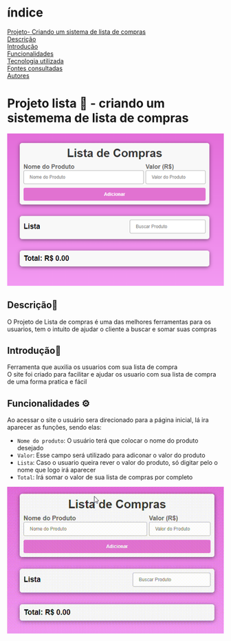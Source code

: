 # índice

[Projeto- Criando um sistema de lista de compras](#projeto---criando-lista-de-compra)  
[Descrição](#descri%C3%A7%C3%A3o)  
[Introdução](#introdu%C3%A7%C3%A3o)  
[Funcionalidades](#funcionalidades)  
[Tecnologia utilizada](#tecnologia-utilizadas)  
[Fontes consultadas](#fontes-consultadas)  
[Autores](#autores)  

# Projeto lista 🚀 - criando um sistemema de lista de compras

![image info](img/tela.png) 

## Descrição📝
O Projeto de Lista de compras é uma das melhores ferramentas para os usuarios, tem o intuito de ajudar o cliente a buscar e somar suas compras 

## Introdução📌
Ferramenta que auxilia os usuarios com sua lista de compra  
O site foi criado para facilitar e ajudar os usuario com sua lista de compra de uma forma pratica e fácil 

## Funcionalidades ⚙️
Ao acessar o site o usuário sera direcionado para a página inicial, lá ira aparecer as funções, sendo elas: 
  - `Nome do produto`: O usuário terá que colocar o nome do produto desejado  
 -  `Valor`: Esse campo será utilizado para adiconar o valor do produto  
  - `Lista`: Caso o usuario queira rever o valor do produto, só digitar pelo o nome que logo irá aparecer 
  - `Total`: Irá somar o valor de sua lista de compras por completo

 ![image info](video/gif.gif) 
